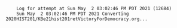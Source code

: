         Log for attempt at Sun May  2 03:02:46 PM PDT 2021 (12684)
        Sun May  2 03:02:46 PM PDT 2021 Converting 2020HIST201/KBe21hist201retVictoryForDemocracy.org...
